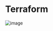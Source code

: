 # Terraform
![image](https://github.com/user-attachments/assets/8686fa2f-20cc-4687-9f0a-2ac18061dbdb)
